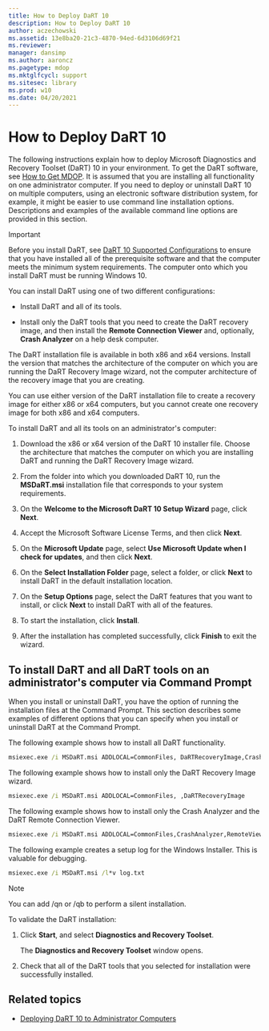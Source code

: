 ```yaml
---
title: How to Deploy DaRT 10
description: How to Deploy DaRT 10
author: aczechowski
ms.assetid: 13e8ba20-21c3-4870-94ed-6d3106d69f21
ms.reviewer: 
manager: dansimp
ms.author: aaroncz
ms.pagetype: mdop
ms.mktglfcycl: support
ms.sitesec: library
ms.prod: w10
ms.date: 04/20/2021
---
```


# How to Deploy DaRT 10

The following instructions explain how to deploy Microsoft Diagnostics and Recovery Toolset (DaRT) 10 in your environment. To get the DaRT software, see [How to Get MDOP](https://go.microsoft.com/fwlink/?LinkId=322049). It is assumed that you are installing all functionality on one administrator computer. If you need to deploy or uninstall DaRT 10 on multiple computers, using an electronic software distribution system, for example, it might be easier to use command line installation options. Descriptions and examples of the available command line options are provided in this section.

> [!IMPORTANT]
> Before you install DaRT, see [DaRT 10 Supported Configurations](dart-10-supported-configurations.md) to ensure that you have installed all of the prerequisite software and that the computer meets the minimum system requirements. The computer onto which you install DaRT must be running Windows 10.

You can install DaRT using one of two different configurations:

- Install DaRT and all of its tools.

- Install only the DaRT tools that you need to create the DaRT recovery image, and then install the **Remote Connection Viewer** and, optionally, **Crash Analyzer** on a help desk computer.

The DaRT installation file is available in both x86 and x64 versions. Install the version that matches the architecture of the computer on which you are running the DaRT Recovery Image wizard, not the computer architecture of the recovery image that you are creating.

You can use either version of the DaRT installation file to create a recovery image for either x86 or x64 computers, but you cannot create one recovery image for both x86 and x64 computers.

To install DaRT and all its tools on an administrator's computer:

1. Download the x86 or x64 version of the DaRT 10 installer file. Choose the architecture that matches the computer on which you are installing DaRT and running the DaRT Recovery Image wizard.

2. From the folder into which you downloaded DaRT 10, run the **MSDaRT.msi** installation file that corresponds to your system requirements.

3. On the **Welcome to the Microsoft DaRT 10 Setup Wizard** page, click **Next**.

4. Accept the Microsoft Software License Terms, and then click **Next**.

5. On the **Microsoft Update** page, select **Use Microsoft Update when I check for updates**, and then click **Next**.

6. On the **Select Installation Folder** page, select a folder, or click **Next** to install DaRT in the default installation location.

7. On the **Setup Options** page, select the DaRT features that you want to install, or click **Next** to install DaRT with all of the features.

8. To start the installation, click **Install**.

9. After the installation has completed successfully, click **Finish** to exit the wizard.

## To install DaRT and all DaRT tools on an administrator's computer via Command Prompt

When you install or uninstall DaRT, you have the option of running the installation files at the Command Prompt. This section describes some examples of different options that you can specify when you install or uninstall DaRT at the Command Prompt.

The following example shows how to install all DaRT functionality.

```cmd
msiexec.exe /i MSDaRT.msi ADDLOCAL=CommonFiles, DaRTRecoveryImage,CrashAnalyzer,RemoteViewer 
```

The following example shows how to install only the DaRT Recovery Image wizard.

```cmd
msiexec.exe /i MSDaRT.msi ADDLOCAL=CommonFiles, ,DaRTRecoveryImage
```

The following example shows how to install only the Crash Analyzer and the DaRT Remote Connection Viewer.

```cmd
msiexec.exe /i MSDaRT.msi ADDLOCAL=CommonFiles,CrashAnalyzer,RemoteViewer 
```

The following example creates a setup log for the Windows Installer. This is valuable for debugging.

```cmd
msiexec.exe /i MSDaRT.msi /l*v log.txt 
```

> [!NOTE]
> You can add /qn or /qb to perform a silent installation.

To validate the DaRT installation:

1. Click **Start**, and select **Diagnostics and Recovery Toolset**.

    The **Diagnostics and Recovery Toolset** window opens.

2. Check that all of the DaRT tools that you selected for installation were successfully installed.

## Related topics

- [Deploying DaRT 10 to Administrator Computers](deploying-dart-10-to-administrator-computers.md)
